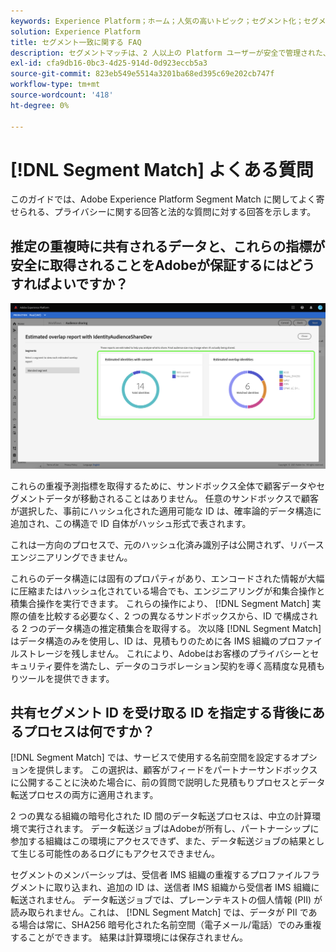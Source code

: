 ```yaml
---
keywords: Experience Platform；ホーム；人気の高いトピック；セグメント化；セグメント化；セグメント一致；セグメント一致
solution: Experience Platform
title: セグメント一致に関する FAQ
description: セグメントマッチは、2 人以上の Platform ユーザーが安全で管理された、プライバシーに優しい方法でセグメントデータを交換できる、Adobe Experience Platformのセグメント共有サービスです。
exl-id: cfa9db16-0bc3-4d25-914d-0d923eccb5a3
source-git-commit: 823eb549e5514a3201ba68ed395c69e202cb747f
workflow-type: tm+mt
source-wordcount: '418'
ht-degree: 0%

---
```


# [!DNL Segment Match] よくある質問

このガイドでは、Adobe Experience Platform Segment Match に関してよく寄せられる、プライバシーに関する回答と法的な質問に対する回答を示します。

## 推定の重複時に共有されるデータと、これらの指標が安全に取得されることをAdobeが保証するにはどうすればよいですか？

![overlap-report.png](./images/overlap-report.png)

これらの重複予測指標を取得するために、サンドボックス全体で顧客データやセグメントデータが移動されることはありません。 任意のサンドボックスで顧客が選択した、事前にハッシュ化された適用可能な ID は、確率論的データ構造に追加され、この構造で ID 自体がハッシュ形式で表されます。

これは一方向のプロセスで、元のハッシュ化済み識別子は公開されず、リバースエンジニアリングできません。

これらのデータ構造には固有のプロパティがあり、エンコードされた情報が大幅に圧縮またはハッシュ化されている場合でも、エンジニアリングが和集合操作と積集合操作を実行できます。 これらの操作により、 [!DNL Segment Match] 実際の値を比較する必要なく、2 つの異なるサンドボックスから、ID で構成される 2 つのデータ構造の推定積集合を取得する。 次以降 [!DNL Segment Match] はデータ構造のみを使用し、ID は、見積もりのために各 IMS 組織のプロファイルストレージを残しません。 これにより、Adobeはお客様のプライバシーとセキュリティ要件を満たし、データのコラボレーション契約を導く高精度な見積もりツールを提供できます。

## 共有セグメント ID を受け取る ID を指定する背後にあるプロセスは何ですか？

[!DNL Segment Match] では、サービスで使用する名前空間を設定するオプションを提供します。 この選択は、顧客がフィードをパートナーサンドボックスに公開することに決めた場合に、前の質問で説明した見積もりプロセスとデータ転送プロセスの両方に適用されます。

2 つの異なる組織の暗号化された ID 間のデータ転送プロセスは、中立の計算環境で実行されます。 データ転送ジョブはAdobeが所有し、パートナーシップに参加する組織はこの環境にアクセスできず、また、データ転送ジョブの結果として生じる可能性のあるログにもアクセスできません。

セグメントのメンバーシップは、受信者 IMS 組織の重複するプロファイルフラグメントに取り込まれ、追加の ID は、送信者 IMS 組織から受信者 IMS 組織に転送されません。 データ転送ジョブでは、プレーンテキストの個人情報 (PII) が読み取られません。これは、 [!DNL Segment Match] では、データが PII である場合は常に、SHA256 暗号化された名前空間（電子メール/電話）でのみ重複することができます。 結果は計算環境には保存されません。
